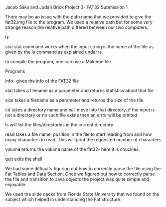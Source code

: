 Jacob Saks and Judah Brick 
Project 3- FAT32 
Submission 1

There may be an issue with the path name that we provided to give the fat32.img file to the program. 
We used a relative path but for some very strange reason the relative path differed between our two computers. 



ls


stat
	stat command works when the input string is the name of the file as given by the ls command as explained under ls. 


to compile the program, one can use a Makeme file

Programs

info- 
	gives the info of the FAT32 file

stat
	takes a filename as a parameter and returns statistics about that file 

size 
	takes a filename as a parameter and returns the size of the file 

cd
	takes a directory name and will move into that directory, if the input is not a directory or no such file exists then an error will be printed

ls
	will list the files/directories in the current directory 

read
	takes a file name, position in the file to start reading from and how many characters to read.
	This will print the requested number of characters

volume
	returns the volume name of the fat32- here it is chuckles. 

quit
	exits the shell


We had some difficulty figuring out how to correctly parse the file using the Fat Tables and Data Section. Once
we figured out how to correctly parse the file and transition to Java objects the project was quite simple and 
enjoyable. 

We used the slide decks from Florida State University that we found on the subject which helped in understanding the Fat structure. 